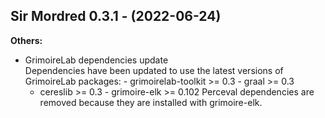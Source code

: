 ## Sir Mordred 0.3.1 - (2022-06-24)

**Others:**

 * GrimoireLab dependencies update\
   Dependencies have been updated to use the latest versions of
   GrimoireLab packages:   - grimoirelab-toolkit >= 0.3   - graal >= 0.3
   - cereslib >= 0.3   - grimoire-elk >= 0.102 Perceval dependencies are
   removed because they are installed with grimoire-elk.

